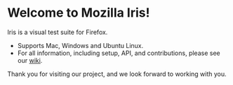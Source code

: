 # Welcome to Mozilla Iris!
Iris is a visual test suite for Firefox. 

* Supports Mac, Windows and Ubuntu Linux.
* For all information, including setup, API, and contributions, please see our [wiki](https://github.com/mozilla/iris/wiki/).

Thank you for visiting our project, and we look forward to working with you.
